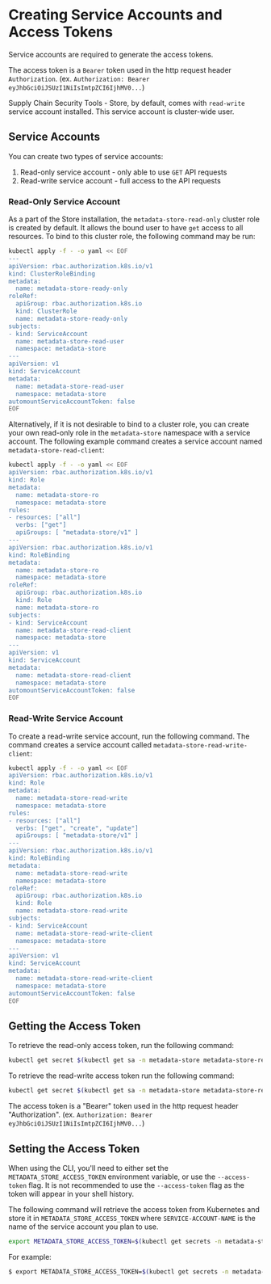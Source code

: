 # Creating Service Accounts and Access Tokens

Service accounts are required to generate the access tokens.  

The access token is a `Bearer` token used in the http request header `Authorization`. (ex. `Authorization: Bearer eyJhbGciOiJSUzI1NiIsImtpZCI6IjhMV0...`)

Supply Chain Security Tools - Store, by default, comes with `read-write` service account installed.
This service account is cluster-wide user.

## Service Accounts

You can create two types of service accounts:

1. Read-only service account - only able to use `GET` API requests
1. Read-write service account - full access to the API requests

### Read-Only Service Account

As a part of the Store installation, the `metadata-store-read-only` cluster role is created by default. It allows the bound user to have `get` access to all resources. To bind to this cluster role, the following command may be run: 

```sh
kubectl apply -f - -o yaml << EOF
---
apiVersion: rbac.authorization.k8s.io/v1
kind: ClusterRoleBinding
metadata:
  name: metadata-store-ready-only
roleRef:
  apiGroup: rbac.authorization.k8s.io
  kind: ClusterRole
  name: metadata-store-ready-only
subjects:
- kind: ServiceAccount
  name: metadata-store-read-user
  namespace: metadata-store
---
apiVersion: v1
kind: ServiceAccount
metadata:
  name: metadata-store-read-user
  namespace: metadata-store
automountServiceAccountToken: false
EOF
```

Alternatively, if it is not desirable to bind to a cluster role, you can create your own read-only role in the `metadata-store` namespace with a service account. The following example command creates a service account named `metadata-store-read-client`:

```sh
kubectl apply -f - -o yaml << EOF
apiVersion: rbac.authorization.k8s.io/v1
kind: Role
metadata:
  name: metadata-store-ro
  namespace: metadata-store
rules:
- resources: ["all"]
  verbs: ["get"]
  apiGroups: [ "metadata-store/v1" ]
---
apiVersion: rbac.authorization.k8s.io/v1
kind: RoleBinding
metadata:
  name: metadata-store-ro
  namespace: metadata-store
roleRef:
  apiGroup: rbac.authorization.k8s.io
  kind: Role
  name: metadata-store-ro
subjects:
- kind: ServiceAccount
  name: metadata-store-read-client
  namespace: metadata-store
---
apiVersion: v1
kind: ServiceAccount
metadata:
  name: metadata-store-read-client
  namespace: metadata-store
automountServiceAccountToken: false
EOF
```

### Read-Write Service Account

To create a read-write service account, run the following command. The command creates a service account called `metadata-store-read-write-client`:

```sh
kubectl apply -f - -o yaml << EOF
apiVersion: rbac.authorization.k8s.io/v1
kind: Role
metadata:
  name: metadata-store-read-write
  namespace: metadata-store
rules:
- resources: ["all"]
  verbs: ["get", "create", "update"]
  apiGroups: [ "metadata-store/v1" ]
---
apiVersion: rbac.authorization.k8s.io/v1
kind: RoleBinding
metadata:
  name: metadata-store-read-write
  namespace: metadata-store
roleRef:
  apiGroup: rbac.authorization.k8s.io
  kind: Role
  name: metadata-store-read-write
subjects:
- kind: ServiceAccount
  name: metadata-store-read-write-client
  namespace: metadata-store
---
apiVersion: v1
kind: ServiceAccount
metadata:
  name: metadata-store-read-write-client
  namespace: metadata-store
automountServiceAccountToken: false
EOF
```

## Getting the Access Token
To retrieve the read-only access token, run the following command:

```sh
kubectl get secret $(kubectl get sa -n metadata-store metadata-store-read-client -o json | jq -r '.secrets[0].name') -n metadata-store -o json | jq -r '.data.token' | base64 -d
```

To retrieve the read-write access token run the following command:

```sh
kubectl get secret $(kubectl get sa -n metadata-store metadata-store-read-write-client -o json | jq -r '.secrets[0].name') -n metadata-store -o json | jq -r '.data.token' | base64 -d
```

The access token is a "Bearer" token used in the http request header "Authorization". (ex. `Authorization: Bearer eyJhbGciOiJSUzI1NiIsImtpZCI6IjhMV0...`)

## <a id='set-access-token'></a> Setting the Access Token

When using the CLI, you'll need to either set the `METADATA_STORE_ACCESS_TOKEN` environment variable, or use the `--access-token` flag. It is not recommended to use the `--access-token` flag as the token will appear in your shell history.

The following command will retrieve the access token from Kubernetes and store it in `METADATA_STORE_ACCESS_TOKEN` where `SERVICE-ACCOUNT-NAME` is the name of the service account you plan to use.  

```sh
export METADATA_STORE_ACCESS_TOKEN=$(kubectl get secrets -n metadata-store -o jsonpath="{.items[?(@.metadata.annotations['kubernetes\.io/service-account\.name']=='SERVICE-ACCOUNT-NAME')].data.token}" | base64 -d)
```

For example:

```sh
$ export METADATA_STORE_ACCESS_TOKEN=$(kubectl get secrets -n metadata-store -o jsonpath="{.items[?(@.metadata.annotations['kubernetes\.io/service-account\.name']=='metadata-store-read-write-client')].data.token}" | base64 -d)
```